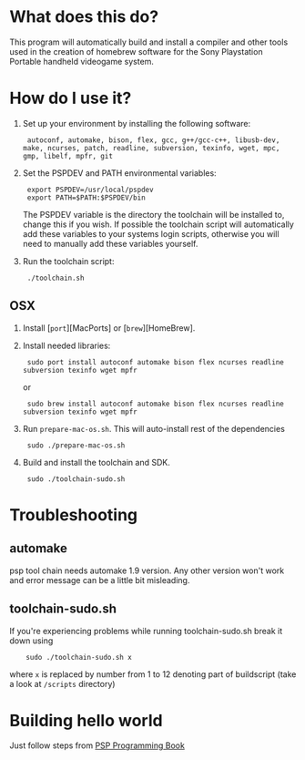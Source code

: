 What does this do?
==================

This program will automatically build and install a compiler and other tools used in the creation of homebrew software for the Sony Playstation Portable handheld videogame system.

How do I use it?
==================

1. Set up your environment by installing the following software:

        autoconf, automake, bison, flex, gcc, g++/gcc-c++, libusb-dev, make, ncurses, patch, readline, subversion, texinfo, wget, mpc, gmp, libelf, mpfr, git

2. Set the PSPDEV and PATH environmental variables:

        export PSPDEV=/usr/local/pspdev
        export PATH=$PATH:$PSPDEV/bin

    The PSPDEV variable is the directory the toolchain will be installed to, change this if you wish. If possible the toolchain script will automatically add these variables to your systems login scripts, otherwise you will need to manually add these variables yourself.

3. Run the toolchain script:

        ./toolchain.sh

OSX
---

1. Install [`port`][MacPorts] or [`brew`][HomeBrew].
2. Install needed libraries: 

		sudo port install autoconf automake bison flex ncurses readline subversion texinfo wget mpfr

	or 

		sudo brew install autoconf automake bison flex ncurses readline subversion texinfo wget mpfr

 

3. Run `prepare-mac-os.sh`. This will auto-install rest of the dependencies
        
        sudo ./prepare-mac-os.sh

4. Build and install the toolchain and SDK.
        
        sudo ./toolchain-sudo.sh


Troubleshooting
===============

automake
--------
psp tool chain needs automake 1.9 version. Any other version won't work and error message can be a little bit misleading.


toolchain-sudo.sh
-----------------
If you're experiencing problems while running toolchain-sudo.sh break it down using 

		sudo ./toolchain-sudo.sh x

where `x` is replaced by number from 1 to 12 denoting part of buildscript (take a look at `/scripts` directory)


Building hello world
====================
Just follow steps from [PSP Programming Book](http://en.wikibooks.org/wiki/PSP_Programming)



